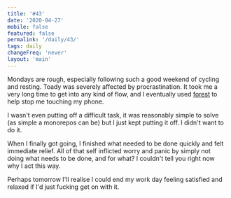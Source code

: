 ```yaml
---
title: '#43'
date: '2020-04-27'
mobile: false
featured: false
permalink: '/daily/43/'
tags: daily
changeFreq: 'never'
layout: 'main'
---
```


Mondays are rough, especially following such a good weekend of cycling and resting. Toady was severely affected by procrastination. It took me a very long time to get into any kind of flow, and I eventually used [forest](https://www.forestapp.cc/) to help stop me touching my phone.

I wasn't even putting off a difficult task, it was reasonably simple to solve (as simple a monorepos can be) but I just kept putting it off. I didn't want to do it.

When I finally got going, I finished what needed to be done quickly and felt immediate relief. All of that self inflicted worry and panic by simply not doing what needs to be done, and for what? I couldn't tell you right now why I act this way.

Perhaps tomorrow I'll realise I could end my work day feeling satisfied and relaxed if I'd just fucking get on with it.
